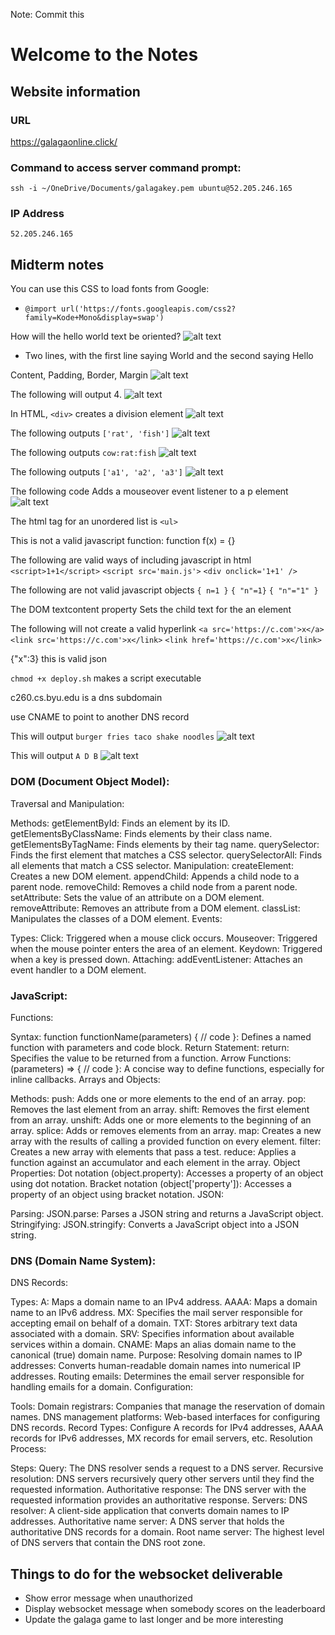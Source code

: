 Note: 
Commit this

# Welcome to the Notes

## Website information
### URL
https://galagaonline.click/

### Command to access server command prompt:
`ssh -i ~/OneDrive/Documents/galagakey.pem ubuntu@52.205.246.165`

### IP Address
`52.205.246.165`

## Midterm notes
You can use this CSS to load fonts from Google:
- `@import url('https://fonts.googleapis.com/css2?family=Kode+Mono&display=swap')`

How will the hello world text be oriented?
![alt text](image.png)
- Two lines, with the first line saying World and the second saying Hello

Content, Padding, Border, Margin
![alt text](image-1.png)

The following will output 4.
![alt text](image-2.png)

In HTML, `<div>` creates a division element
![alt text](image-3.png)

The following outputs `['rat', 'fish']`
![alt text](image-4.png)

The following outputs `cow:rat:fish`
![alt text](image-5.png)

The following outputs `['a1', 'a2', 'a3']`
![alt text](image-6.png)

The following code Adds a mouseover event listener to a p element
![alt text](image-7.png)

The html tag for an unordered list is `<ul>`

This is not a valid javascript function: function f(x) = {}

The following are valid ways of including javascript in html
`<script>1+1</script>`
`<script src='main.js'>`
`<div onclick='1+1' />`

The following are not valid javascript objects
`{ n=1 }`
`{ "n"=1}`
`{ "n"="1" }`

The DOM textcontent property Sets the child text for the an element

The following will not create a valid hyperlink
`<a src='https://c.com'>x</a>`
`<link src='https://c.com'>x</link>`
`<link href='https://c.com'>x</link>`

{"x":3} this is valid json

`chmod +x deploy.sh` makes a script executable

c260.cs.byu.edu is a dns subdomain

use CNAME to point to another DNS record

This will output `burger fries taco shake noodles`
![alt text](image-8.png)

This will output `A D B`
![alt text](image-9.png)

### DOM (Document Object Model):
Traversal and Manipulation:

Methods: getElementById: Finds an element by its ID.
getElementsByClassName: Finds elements by their class name.
getElementsByTagName: Finds elements by their tag name.
querySelector: Finds the first element that matches a CSS selector.
querySelectorAll: Finds all elements that match a CSS selector.
Manipulation:
createElement: Creates a new DOM element.
appendChild: Appends a child node to a parent node.
removeChild: Removes a child node from a parent node.
setAttribute: Sets the value of an attribute on a DOM element.
removeAttribute: Removes an attribute from a DOM element.
classList: Manipulates the classes of a DOM element.
Events:

Types: Click: Triggered when a mouse click occurs.
Mouseover: Triggered when the mouse pointer enters the area of an element.
Keydown: Triggered when a key is pressed down.
Attaching:
addEventListener: Attaches an event handler to a DOM element.
### JavaScript:
Functions:

Syntax: function functionName(parameters) { // code }: Defines a named function with parameters and code block.
Return Statement: return: Specifies the value to be returned from a function.
Arrow Functions: (parameters) => { // code }: A concise way to define functions, especially for inline callbacks.
Arrays and Objects:

Methods: push: Adds one or more elements to the end of an array.
pop: Removes the last element from an array.
shift: Removes the first element from an array.
unshift: Adds one or more elements to the beginning of an array.
splice: Adds or removes elements from an array.
map: Creates a new array with the results of calling a provided function on every element.
filter: Creates a new array with elements that pass a test.
reduce: Applies a function against an accumulator and each element in the array.
Object Properties:
Dot notation (object.property): Accesses a property of an object using dot notation.
Bracket notation (object['property']): Accesses a property of an object using bracket notation.
JSON:

Parsing: JSON.parse: Parses a JSON string and returns a JavaScript object.
Stringifying: JSON.stringify: Converts a JavaScript object into a JSON string.
### DNS (Domain Name System):
DNS Records:

Types: A: Maps a domain name to an IPv4 address.
AAAA: Maps a domain name to an IPv6 address.
MX: Specifies the mail server responsible for accepting email on behalf of a domain.
TXT: Stores arbitrary text data associated with a domain.
SRV: Specifies information about available services within a domain.
CNAME: Maps an alias domain name to the canonical (true) domain name.
Purpose:
Resolving domain names to IP addresses: Converts human-readable domain names into numerical IP addresses.
Routing emails: Determines the email server responsible for handling emails for a domain.
Configuration:

Tools: Domain registrars: Companies that manage the reservation of domain names.
DNS management platforms: Web-based interfaces for configuring DNS records.
Record Types:
Configure A records for IPv4 addresses, AAAA records for IPv6 addresses, MX records for email servers, etc.
Resolution Process:

Steps:
Query: The DNS resolver sends a request to a DNS server.
Recursive resolution: DNS servers recursively query other servers until they find the requested information.
Authoritative response: The DNS server with the requested information provides an authoritative response.
Servers:
DNS resolver: A client-side application that converts domain names to IP addresses.
Authoritative name server: A DNS server that holds the authoritative DNS records for a domain.
Root name server: The highest level of DNS servers that contain the DNS root zone.


## Things to do for the websocket deliverable

- Show error message when unauthorized
- Display websocket message when somebody scores on the leaderboard
- Update the galaga game to last longer and be more interesting
